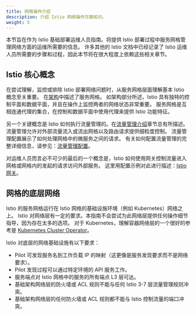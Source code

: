 ```yaml
---
title: 网络操作介绍
description: 介绍 Istio 网络操作方面知识。
weight: 5
---
```

本节旨在作为 Istio 基础部署运维人员指南。将提供 Istio 部署过程中服务网格管理网络方面的运维所需要的信息。 许多其他的 Istio 文档中已经记录了 Istio 运维人员所需要的步骤和过程，因此本节将在很大程度上依赖这些相关章节。

## Istio 核心概念

在尝试理解，监控或排除 Istio 部署网络问题时，从服务网格层面理解基本 Istio 概念至关重要。 在[架构](/zh/docs/concepts/what-is-istio/#架构)中描述了服务网格。 如架构部分所述，Istio 具有独特的控制平面和数据平面，并且在操作上监控两者的网络状态非常重要。 服务网格是互相连通代理的集合，在控制和数据平面中使用代理来提供 Istio 功能特征。

另一个关键概念是 Istio 如何执行流量管理的。在[流量管理介绍](/zh/docs/concepts/traffic-management)章节总有所描述。流量管理允许对外部流量流入或流出网格以及路由请求提供细粒度控制。 流量管理配置展示了如何处理网格中的微服务之间的请求。 有关如何配置流量管理的完整详细信息，请参见：[流量管理配置](/zh/docs/tasks/traffic-management)。

对运维人员而言必不可少的最后的一个概念是，Istio 如何使用网关控制流量进入网格或网格内的发起的请求访问外部服务。 这里用配置示例对此进行描述：[Istio 网关](/zh/docs/concepts/traffic-management/#gateway)。

## 网格的底层网络

Istio 的服务网格运行在 Istio 网格的基础设施环境（例如 Kubernetes）网络之上。 Istio 对网络层有一定的要求。本指南不会尝试为此网络层提供任何操作细节指导，因为存在太多的选项。 对于 Kubernetes，理解容器网络层的一个很好的参考是 [Kubernetes Cluster Operator](https://kubernetes.io/docs/user-journeys/users/cluster-operator/foundational/)。 

Istio 对底层的网络基础设施有以下要求：

- Pilot 可发现服务名到工作负载 IP 的映射（这更像是服务发现要求而不是网络要求）。
- Pilot 发现过程可以通过特定环境的 API 服务工作。
- 服务端点对 Istio 网格中的服务的所有端点 L3 层可达。
- 基础架构网络层的防火墙或 ACL 规则不能与任何 Istio 3-7 层流量管理规则冲突。
- 基础架构网络层的任何防火墙或 ACL 规则都不能与 Istio 控制流量的端口冲突。